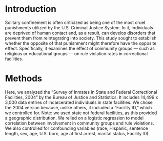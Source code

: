 # Introduction
Solitary confinement is often criticized as being one of the most cruel punishments utilized by the U.S. Criminal Justice System. In it, individuals are deprived of human contact and, as a result, can develop disorders that prevent them from reintegrating into society. This study sought to establish whether the opposite of that punishment might therefore have the opposite effect. Specifically, it examines the effect of community groups — such as religious or educational groups — on rule violation rates in correctional facilities.

# Methods 
Here, we analyzed the “Survey of Inmates in State and Federal Correctional Facilities, 2004” by the Bureau of Justice and Statistics. It includes 14,499 x 3,000 data entries of incarcerated individuals in state facilities. We chose the 2004 version because, unlike others, it included a “Facility ID,” which we controlled for. Note: we used state not federal facilities, as this provided a geographic distribution. We relied on a logistic regression to model correlation between involvement in community groups and rule violations. We also controlled for confounding variables (race, Hispanic, sentence length, sex, age, U.S. born, age at first arrest, marital status, Facility ID).
